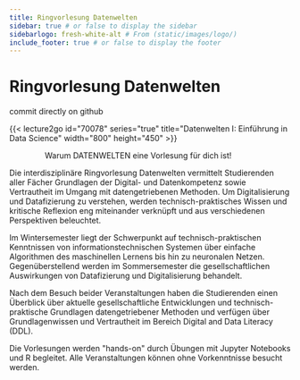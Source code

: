 ```yaml
---
title: Ringvorlesung Datenwelten
sidebar: true # or false to display the sidebar
sidebarlogo: fresh-white-alt # From (static/images/logo/)
include_footer: true # or false to display the footer
---
```


# Ringvorlesung Datenwelten

commit directly on github

{{< lecture2go id="70078" series="true" title="Datenwelten I: Einführung in Data Science" width="800" height="450" >}}

<div class="columns">
  <div class="column is-2"></div>
  <div class="column is-8">
    Warum DATENWELTEN eine Vorlesung für dich ist!
  </div>
  <div class="column is-2"></div>
</div>


Die interdisziplinäre Ringvorlesung Datenwelten vermittelt Studierenden aller Fächer Grundlagen der Digital- und Datenkompetenz sowie Vertrautheit im Umgang mit datengetriebenen Methoden. Um Digitalisierung und Datafizierung zu verstehen, werden technisch-praktisches Wissen und kritische Reflexion eng miteinander verknüpft und aus verschiedenen Perspektiven beleuchtet.

Im Wintersemester liegt der Schwerpunkt auf technisch-praktischen Kenntnissen von informationstechnischen Systemen über einfache Algorithmen des maschinellen Lernens bis hin zu neuronalen Netzen. Gegenüberstellend werden im Sommersemester die gesellschaftlichen Auswirkungen von Datafizierung und Digitalisierung behandelt.

Nach dem Besuch beider Veranstaltungen haben die Studierenden einen Überblick über aktuelle gesellschaftliche Entwicklungen und technisch-praktische Grundlagen datengetriebener Methoden und verfügen über Grundlagenwissen und Vertrautheit im Bereich Digital and Data Literacy (DDL).

Die Vorlesungen werden "hands-on" durch Übungen mit Jupyter Notebooks und R begleitet. Alle Veranstaltungen können ohne Vorkenntnisse besucht werden.
